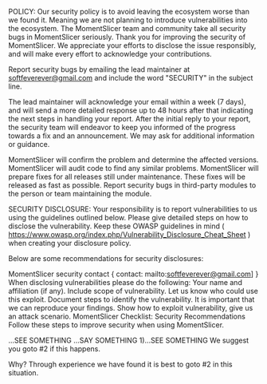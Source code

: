 POLICY: Our security policy is to avoid leaving the ecosystem worse than we found it. Meaning we are not planning to introduce vulnerabilities into the ecosystem.
The MomentSlicer team and community take all security bugs in MomentSlicer seriously. Thank you for improving the security of MomentSlicer. We appreciate your efforts to disclose the issue responsibly, and will make every effort to acknowledge your contributions.

Report security bugs by emailing the lead maintainer at softfeverever@gmail.com and include the word "SECURITY" in the subject line.

The lead maintainer will acknowledge your email within a week (7 days), and will send a more detailed response up to 48 hours after that indicating the next steps in handling your report. After the initial reply to your report, the security team will endeavor to keep you informed of the progress towards a fix and an announcement. We may ask for additional information or guidance.

MomentSlicer will confirm the problem and determine the affected versions.
MomentSlicer will audit code to find any similar problems.
MomentSlicer will prepare fixes for all releases still under maintenance. These fixes will be released as fast as possible.
Report security bugs in third-party modules to the person or team maintaining the module.

SECURITY DISCLOSURE: Your responsibility is to report vulnerabilities to us using the guidelines outlined below.
Please give detailed steps on how to disclose the vulnerability. Keep these OWASP guidelines in mind ( https://www.owasp.org/index.php/Vulnerability_Disclosure_Cheat_Sheet ) when creating your disclosure policy.

Below are some recommendations for security disclosures:

MomentSlicer security contact { contact: mailto:softfeverever@gmail.com] }
When disclosing vulnerabilities please do the following:
Your name and affiliation (if any).
Include scope of vulnerability. Let us know who could use this exploit.
Document steps to identify the vulnerability. It is important that we can reproduce your findings.
Show how to exploit vulnerability, give us an attack scenario.
MomentSlicer Checklist: Security Recommendations
Follow these steps to improve security when using MomentSlicer.

...SEE SOMETHING
...SAY SOMETHING
1)...SEE SOMETHING
We suggest you goto #2 if this happens.

Why? Through experience we have found it is best to goto #2 in this situation.
